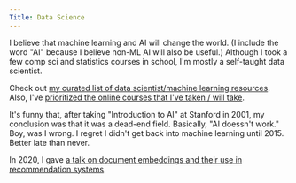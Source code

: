 ```yaml
---
Title: Data Science
---
```


I believe that machine learning and AI will change the world. (I include the word "AI" because I believe non-ML AI will also be useful.)
Although I took a few comp sci and statistics courses in school, I'm mostly a self-taught data scientist.

Check out [my curated list of data scientist/machine learning resources](https://docs.google.com/document/d/1ezygX4X9kncocaW4f9PyjAY-6dcV_DvYbmuI2lsQ_uI/edit). 
Also, I've [prioritized the online courses that I've taken / will take](https://docs.google.com/spreadsheets/d/1qXP0SraoGA7PV1g9j6pjEV2N6g4ZIAAjkuRvh3Je5j4/).

It's funny that, after taking "Introduction to AI" at Stanford in 2001, my conclusion was that it was a dead-end field. Basically, "AI doessn't work." 
Boy, was I wrong. I regret I didn't get back into machine learning until 2015. Better late than never. 

In 2020, I gave [a talk on document embeddings and their use in recommendation systems](https://www.youtube.com/watch?v=2ipKSJBwriM&t=2s).